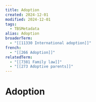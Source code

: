 ```yaml
---
title: Adoption
created: 2024-12-01
modified: 2024-12-01
tags:
  - TBSMetadata
alias: Adoption
broaderTerm:
  - "[[11330 International adoption]]"
french:
  - "[[266 Adoption]]"
relatedTerm:
  - "[[7381 Family law]]"
  - "[[273 Adoptive parents]]"
---
```

# Adoption

